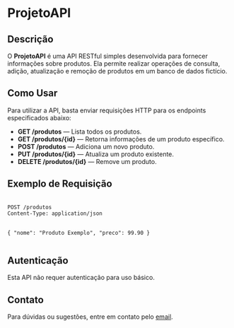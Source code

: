 <!DOCTYPE html>
<html lang="pt-br">
<head>
  <meta charset="UTF-8">

</head>
<body>
  <h1>ProjetoAPI</h1>
  <section>
    <h2>Descrição</h2>
    <p>O <strong>ProjetoAPI</strong> é uma API RESTful simples desenvolvida para fornecer informações sobre produtos. Ela permite realizar operações de consulta, adição, atualização e remoção de produtos em um banco de dados fictício.</p>
  </section>
  <section>
    <h2>Como Usar</h2>
    <p>Para utilizar a API, basta enviar requisições HTTP para os endpoints especificados abaixo:</p>
    <ul>
      <li><strong>GET /produtos</strong> — Lista todos os produtos.</li>
      <li><strong>GET /produtos/{id}</strong> — Retorna informações de um produto específico.</li>
      <li><strong>POST /produtos</strong> — Adiciona um novo produto.</li>
      <li><strong>PUT /produtos/{id}</strong> — Atualiza um produto existente.</li>
      <li><strong>DELETE /produtos/{id}</strong> — Remove um produto.</li>
    </ul>
  </section>
  <section>
    <h2>Exemplo de Requisição</h2>
    <pre>
      <code>
POST /produtos
Content-Type: application/json

{
  "nome": "Produto Exemplo",
  "preco": 99.90
}
      </code>
    </pre>
  </section>
  <section>
    <h2>Autenticação</h2>
    <p>Esta API não requer autenticação para uso básico.</p>
  </section>
  <section>
    <h2>Contato</h2>
    <p>Para dúvidas ou sugestões, entre em contato pelo <a href="mailto:victor.gabriel63@aluno.ifce.edu.br">email</a>.</p>
  </section>
</body>
